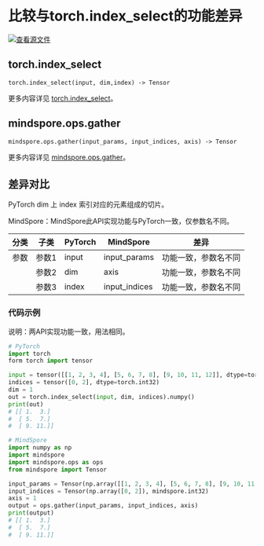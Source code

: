 # 比较与torch.index_select的功能差异

[![查看源文件](https://mindspore-website.obs.cn-north-4.myhuaweicloud.com/website-images/r2.1/resource/_static/logo_source.svg)](https://gitee.com/mindspore/docs/blob/master/templates/api_mapping_no_diffs.md)

## torch.index_select

```text
torch.index_select(input, dim,index) -> Tensor
```

更多内容详见 [torch.index_select](https://pytorch.org/docs/1.8.1/generated/torch.index_select.html#torch.index_select)。

## mindspore.ops.gather

```text
mindspore.ops.gather(input_params, input_indices, axis) -> Tensor
```

更多内容详见 [mindspore.ops.gather](https://www.mindspore.cn/docs/zh-CN/master/api_python/ops/mindspore.ops.gather.html)。

## 差异对比

PyTorch dim 上 index 索引对应的元素组成的切片。

MindSpore：MindSpore此API实现功能与PyTorch一致，仅参数名不同。

| 分类 | 子类 |PyTorch | MindSpore | 差异 |
| --- | --- | --- | --- |---|
|参数 | 参数1 | input | input_params |功能一致，参数名不同 |
| | 参数2 | dim | axis | 功能一致，参数名不同|
| | 参数3 | index | input_indices |功能一致，参数名不同 |

### 代码示例

说明：两API实现功能一致，用法相同。

```python
# PyTorch
import torch
form torch import tensor

input = tensor([[1, 2, 3, 4], [5, 6, 7, 8], [9, 10, 11, 12]], dtype=torch.float32)
indices = tensor([0, 2], dtype=torch.int32)
dim = 1
out = torch.index_select(input, dim, indices).numpy()
print(out)
# [[ 1.  3.]
#  [ 5.  7.]
#  [ 9. 11.]]

# MindSpore
import numpy as np
import mindspore
import mindspore.ops as ops
from mindspore import Tensor

input_params = Tensor(np.array([[1, 2, 3, 4], [5, 6, 7, 8], [9, 10, 11, 12]]), mindspore.float32)
input_indices = Tensor(np.array([0, 2]), mindspore.int32)
axis = 1
output = ops.gather(input_params, input_indices, axis)
print(output)
# [[ 1.  3.]
#  [ 5.  7.]
#  [ 9. 11.]]
```
